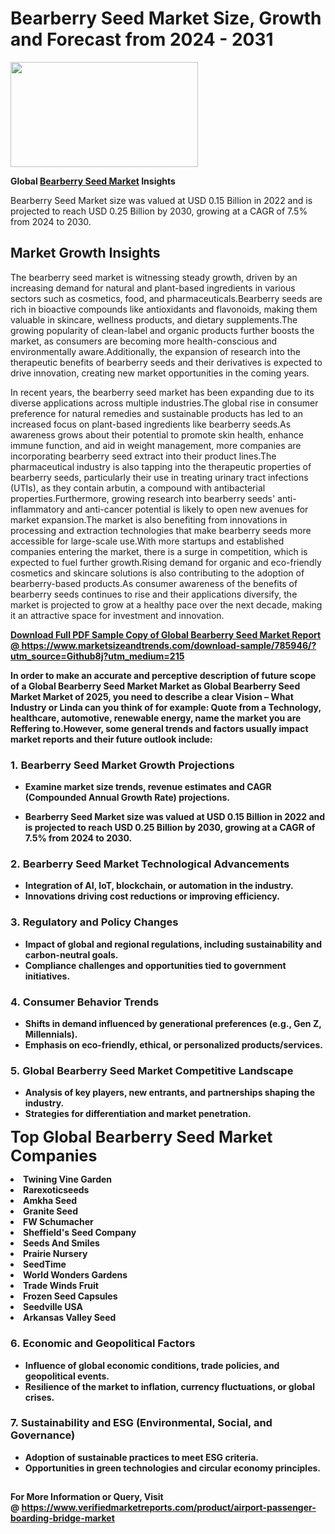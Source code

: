 <H1>Bearberry Seed Market Size, Growth and Forecast from 2024 - 2031</H1><img class="aligncenter size-medium wp-image-584254" src="https://thirdeyenews.in/wp-content/uploads/2024/09/Global-Market-Research-300x168.jpeg" alt="" width="300" height="168" /><p><strong>Global&nbsp;<a href="https://www.marketsizeandtrends.com/download-sample/785946/?utm_source=Github8j?utm_medium=215">Bearberry Seed Market</a> Insights</strong></p><p>Bearberry Seed Market size was valued at USD 0.15 Billion in 2022 and is projected to reach USD 0.25 Billion by 2030, growing at a CAGR of 7.5% from 2024 to 2030.</p><p><h2>Market Growth Insights</h2> <p>The bearberry seed market is witnessing steady growth, driven by an increasing demand for natural and plant-based ingredients in various sectors such as cosmetics, food, and pharmaceuticals.Bearberry seeds are rich in bioactive compounds like antioxidants and flavonoids, making them valuable in skincare, wellness products, and dietary supplements.The growing popularity of clean-label and organic products further boosts the market, as consumers are becoming more health-conscious and environmentally aware.Additionally, the expansion of research into the therapeutic benefits of bearberry seeds and their derivatives is expected to drive innovation, creating new market opportunities in the coming years.</p> <p><strong><a href="#"></a></strong></p> <p>In recent years, the bearberry seed market has been expanding due to its diverse applications across multiple industries.The global rise in consumer preference for natural remedies and sustainable products has led to an increased focus on plant-based ingredients like bearberry seeds.As awareness grows about their potential to promote skin health, enhance immune function, and aid in weight management, more companies are incorporating bearberry seed extract into their product lines.The pharmaceutical industry is also tapping into the therapeutic properties of bearberry seeds, particularly their use in treating urinary tract infections (UTIs), as they contain arbutin, a compound with antibacterial properties.Furthermore, growing research into bearberry seeds' anti-inflammatory and anti-cancer potential is likely to open new avenues for market expansion.The market is also benefiting from innovations in processing and extraction technologies that make bearberry seeds more accessible for large-scale use.With more startups and established companies entering the market, there is a surge in competition, which is expected to fuel further growth.Rising demand for organic and eco-friendly cosmetics and skincare solutions is also contributing to the adoption of bearberry-based products.As consumer awareness of the benefits of bearberry seeds continues to rise and their applications diversify, the market is projected to grow at a healthy pace over the next decade, making it an attractive space for investment and innovation.</p> <p><strong><a href="#"></p><p><span class=""><strong>Download Full PDF Sample Copy of Global Bearberry Seed Market Report</strong> @ <a href="https://www.marketsizeandtrends.com/download-sample/785946/?utm_source=Github8j?utm_medium=215" target="_blank">https://www.marketsizeandtrends.com/download-sample/785946/?utm_source=Github8j?utm_medium=215</a></span></p><p>In order to make an accurate and perceptive description of future scope of a Global&nbsp;Bearberry Seed Market Market as Global&nbsp;Bearberry Seed Market Market of 2025, you need to describe a clear Vision &ndash; What Industry or Linda can you think of for example: Quote from a Technology, healthcare, automotive, renewable energy, name the market you are Reffering to.However, some general trends and factors usually impact market reports and their future outlook include:</p><h3>1.&nbsp;<strong>Bearberry Seed Market Growth Projections</strong></h3><ul><li>Examine market size trends, revenue estimates and CAGR (Compounded Annual Growth Rate) projections.</li><li><p>Bearberry Seed Market size was valued at USD 0.15 Billion in 2022 and is projected to reach USD 0.25 Billion by 2030, growing at a CAGR of 7.5% from 2024 to 2030.</p></li></ul><h3>2.&nbsp;<strong>Bearberry Seed Market Technological Advancements</strong></h3><ul><li>Integration of AI, IoT, blockchain, or automation in the industry.</li><li>Innovations driving cost reductions or improving efficiency.</li></ul><h3>3.&nbsp;<strong>Regulatory and Policy Changes</strong></h3><ul><li>Impact of global and regional regulations, including sustainability and carbon-neutral goals.</li><li>Compliance challenges and opportunities tied to government initiatives.</li></ul><h3>4.&nbsp;<strong>Consumer Behavior Trends</strong></h3><ul><li>Shifts in demand influenced by generational preferences (e.g., Gen Z, Millennials).</li><li>Emphasis on eco-friendly, ethical, or personalized products/services.</li></ul><h3>5.&nbsp;<strong>Global Bearberry Seed Market Competitive Landscape</strong></h3><ul><li>Analysis of key players, new entrants, and partnerships shaping the industry.</li><li>Strategies for differentiation and market penetration.</li></ul><p data-pm-slice="1 1 []"><span style="color: inherit; font-family: inherit; font-size: 25px;">Top Global Bearberry Seed Market Companies</span></p><div class="" data-test-id=""><p><li>Twining Vine Garden</li><li> Rarexoticseeds</li><li> Amkha Seed</li><li> Granite Seed</li><li> FW Schumacher</li><li> Sheffield's Seed Company</li><li> Seeds And Smiles</li><li> Prairie Nursery</li><li> SeedTime</li><li> World Wonders Gardens</li><li> Trade Winds Fruit</li><li> Frozen Seed Capsules</li><li> Seedville USA</li><li> Arkansas Valley Seed</li></p></div><h3>6.&nbsp;<strong>Economic and Geopolitical Factors</strong></h3><ul><li>Influence of global economic conditions, trade policies, and geopolitical events.</li><li>Resilience of the market to inflation, currency fluctuations, or global crises.</li></ul><h3>7.&nbsp;<strong>Sustainability and ESG (Environmental, Social, and Governance)</strong></h3><ul><li>Adoption of sustainable practices to meet ESG criteria.</li><li>Opportunities in green technologies and circular economy principles.</li></ul><h2><strong style="font-size: 14px;">For More Information or Query, Visit @&nbsp;</strong><a style="background-color: #ffffff; font-size: 14px;" href="https://www.marketsizeandtrends.com/report/bearberry-seed-market/" target="_blank">https://www.verifiedmarketreports.com/product/airport-passenger-boarding-bridge-market</a></h2>